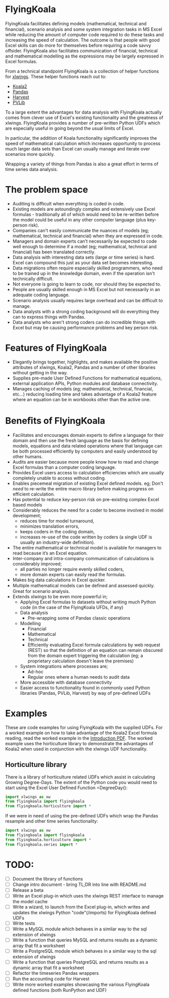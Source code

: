 # FlyingKoala

FlyingKoala facilitates deﬁning models (mathematical, technical and financial), scenario analysis and some system integration tasks in MS Excel while reducing the amount of computer code required to do these tasks and increasing the speed of calculation. The outcome is that people with good Excel skills can do more for themselves before requiring a code savvy offsider. FlyingKoala also facilitates communication of financial, technical and mathematical modelling as the expressions may be largely expressed in Excel formulas.

From a technical standpoint FlyingKoala is a collection of helper functions for [xlwings](https://www.xlwings.org/). These helper functions reach out to:
* [Koala2](https://github.com/vallettea/koala/blob/master/doc/presentation.md)
* [Pandas](https://pandas.pydata.org/)
* [Harvest](https://pypi.org/project/python-harvest-redux/5.0.0b0/)
* [PVLib](https://pvlib-python.readthedocs.io/en/stable/)

To a large extent the advantages for data analysis with FlyingKoala actually comes from clever use of Excel's existing functionality and the greatness of xlwings. FlyingKoala provides a number of pre-written Python UDFs which are especially useful in going beyond the usual limits of Excel.

In particular, the addition of Koala functionality significantly improves the speed of mathematical calculation which increases opportunity to process much larger data sets than Excel can usually manage and iterate over scenarios more quickly.

Wrapping a variety of things from Pandas is also a great effort in terms of time series data analysis.


# The problem space

* Auditing is difficult when everything is coded in code.
* Existing models are astoundingly complex and extensively use Excel formulas - traditionally all of which would need to be re-written before the model could be useful in any other computer language (plus key-person risk).
* Companies can't easily communicate the nuances of models (eg; mathematical, technical and financial) when they are expressed in code.
* Managers and domain experts can’t necessarily be expected to code well enough to determine if a model (eg; mathematical, technical and financial) has been translated correctly.
* Data analysis with interesting data sets (large or time series) is hard. Excel can compound this just as your data set becomes interesting.
* Data migrations often require especially skilled programmers, who need to be trained up in the knowledge domain, even if the operation isn't technically difficult.
* Not everyone is going to learn to code, nor should they be expected to.
* People are usually skilled enough in MS Excel but not necessarily in an adequate coding language.
* Scenario analysis usually requires large overhead and can be diﬃcult to manage.
* Data analysts with a strong coding background will do everything they can to express things with Pandas.
* Data analysts who aren't strong coders can do incredible things with Excel but may be causing performance problems and key person risk.


# Features of FlyingKoala

* Elegantly brings together, highlights, and makes available the positive attributes of xlwings, Koala2, Pandas and a number of other libraries without getting in the way.
* Supplies pre-made User Defined Functions for mathematical equations, external application APIs, Python modules and database connectivity.
* Manages caching of models (eg; mathematical, technical, financial, etc...) reducing loading time and takes advantage of a Koala2 feature where an equation can be in workbooks other than the active one.


# Beneﬁts of FlyingKoala

* Facilitates and encourages domain experts to define a language for their domain and then use the fresh language as the basis for defining models, equations and data related operations where that language can be both processed efficiently by computers and easily understood by other humans.
* Audits are easier because more people know how to read and change Excel formulas than a computer coding language.
* Provides Excel users access to calculation efficiencies which are usually completely unable to access without coding.
* Enables piecemeal migration of existing Excel defined models. eg; Don't _need_ to re-write the entire macro library before making progress on efficient calculation.
* Has potential to reduce key-person risk on pre-existing complex Excel based models
* Considerably reduces the need for a coder to become involved in model development;
  * reduces time for model turnaround,
  * minimizes translation errors,
  * keeps coders in the coding domain,
  * increases re-use of the code written by coders (a single UDF is usually an industry-wide definition).
* The entire mathematical or technical model is available for managers to read because it’s an Excel equation.
* Inter-company and intra-company communication of calculations is considerably improved;
  * all parties no longer require evenly skilled coders,
  * more domain experts can easily read the formulas.
* Makes big data calculations in Excel quicker.
* Multiple mathematical models can be deﬁned and assessed quickly. Great for scenario analysis.
* Extends xlwings to be even more powerful in;
  * Applying Excel formulas to datasets without writing much Python code (in the case of the FlyingKoala UFDs, if any)
  * Data analysis
    * Pre-wrapping some of Pandas classic operations
  * Modelling
    * Financial
    * Mathematical
    * Technical
    * Efficiently evaluating Excel formula calculations by web request (REST) so that the definition of an equation can remain obscured from the domain expert triggering the calculation (eg; a proprietary calculation doesn't leave the premises)
  * System integrations where processes are;
    * Ad-hoc
    * Regular ones where a human needs to audit data
  * More accessible with database connectivity
  * Easier access to functionality found in commonly used Python libraries (Pandas, PVLib, Harvest) by way of pre-defined UDFs


# Examples
These are code examples for using FlyingKoala with the supplied UDFs. For a worked example on how to take advantage of the Koala2 Excel formula reading, read the worked example in the [Introduction PDF](https://github.com/bradbase/flyingkoala/blob/master/doc/Introduction_Article.pdf). The worked example uses the horticulture library to demonstrate the advantages of Koala2 when used in conjunction with the xlwings UDF functionality.

## Horticulture library
There is a library of horticulture related UDFs which assist in calculating Growing Degree-Days. The extent of the Python code you would need to start using the Excel User Defined Function =DegreeDay():

```Python
import xlwings as xw
from flyingkoala import flyingkoala
from flyingkoala.horticulture import *
```

If we were in need of using the pre-defined UDFs which wrap the Pandas resample and other time series functionality:

```Python
import xlwings as xw
from flyingkoala import flyingkoala
from flyingkoala.horticulture import *
from flyingkoala.series import *
```

# TODO:
- [ ] Document the library of functions
- [ ] Change intro document - bring TL;DR into line with README.md
- [ ] Release a beta
- [ ] Write an Excel plug-in which uses the xlwings REST interface to manage the model cache
- [ ] Write a wizard, to launch from the Excel plug-in, which writes and updates the xlwings Python "code"(/imports) for FlyingKoala defined UDFs
- [ ] Write tests
- [ ] Write a MySQL module which behaves in a similar way to the sql extension of xlwings
- [ ] Write a function that queries MySQL and returns results as a dynamic array that fit a worksheet
- [ ] Write a PostgreSQL module which behaves in a similar way to the sql extension of xlwings
- [ ] Write a function that queries PostgreSQL and returns results as a dynamic array that fit a worksheet
- [ ] Refactor the timeseries Pandas wrappers
- [ ] Run the accounting code for Harvest
- [ ] Write more worked examples showcasing the various FlyingKoala defined functions (both RunPython and UDF)
